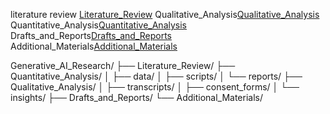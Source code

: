 literature review [Literature_Review](Literature_Review)
Qualitative_Analysis[Qualitative_Analysis](Qualitative_Analysis)
Quantitative_Analysis[Quantitative_Analysis](Quantitative_Analysis)
Drafts_and_Reports[Drafts_and_Reports](Drafts_and_Reports)
Additional_Materials[Additional_Materials](Additional_Materials)

Generative_AI_Research/
├── Literature_Review/
├── Quantitative_Analysis/
│   ├── data/
│   ├── scripts/
│   └── reports/
├── Qualitative_Analysis/
│   ├── transcripts/
│   ├── consent_forms/
│   └── insights/
├── Drafts_and_Reports/
└── Additional_Materials/


